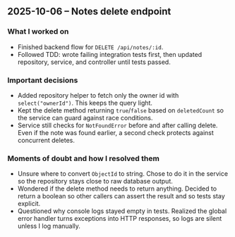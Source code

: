 ## 2025-10-06 – Notes delete endpoint

### What I worked on
- Finished backend flow for `DELETE /api/notes/:id`.
- Followed TDD: wrote failing integration tests first, then updated repository, service, and controller until tests passed.

### Important decisions
- Added repository helper to fetch only the owner id with `select("ownerId")`. This keeps the query light.
- Kept the delete method returning `true`/`false` based on `deletedCount` so the service can guard against race conditions.
- Service still checks for `NotFoundError` before and after calling delete. Even if the note was found earlier, a second check protects against concurrent deletes.

### Moments of doubt and how I resolved them
- Unsure where to convert `ObjectId` to string. Chose to do it in the service so the repository stays close to raw database output.
- Wondered if the delete method needs to return anything. Decided to return a boolean so other callers can assert the result and so tests stay explicit.
- Questioned why console logs stayed empty in tests. Realized the global error handler turns exceptions into HTTP responses, so logs are silent unless I log manually.

